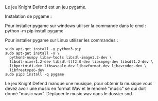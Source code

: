 Le jeu Knight Defend est un jeu pygame.

Instalation de pygame :

  Pour installer pygame sur windows utiliser la commande dans le cmd :
    python -m pip install pygame

  Pour installer pygame sur Linux utiliser les commandes :
    
    sudo apt-get install -y python3-pip
    sudo apt-get install -y \
      python3-numpy libav-tools libsdl-image1.2-dev \
      libsdl-mixer1.2-dev libsdl-ttf2.0-dev libsmpeg-dev libsdl1.2-dev \
      libportmidi-dev libswscale-dev libavformat-dev libavcodec-dev \
      libfreetype6-dev
    sudo pip3 install -q pygame
    
Le jeu Knight Defend manque une musique, pour obtenir la musique vous devez avoir une music en format Wav et le renomé "music" se qui doit donné "music.wav".
Déplacer le music.wav dans le dossier snd.
